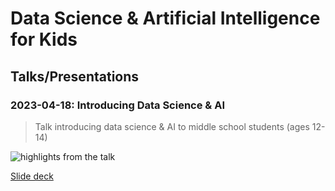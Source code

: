 # Data Science & Artificial Intelligence for Kids

## Talks/Presentations

### 2023-04-18: Introducing Data Science & AI
> Talk introducing data science & AI to middle school students (ages 12-14)

![highlights from the talk](ds_ai-lesson-highlights.gif)

[Slide deck](https://github.com/MrGeislinger/data-science-for-kids/tree/ed3f114dcc24747ed414d72bf379bbde44595c98)
